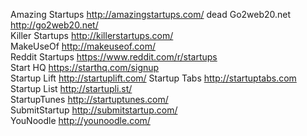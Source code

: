 Amazing Startups	http://amazingstartups.com/	dead
Go2web20.net	http://go2web20.net/	
Killer Startups	http://killerstartups.com/	
MakeUseOf	http://makeuseof.com/	
Reddit Startups	https://www.reddit.com/r/startups	
Start HQ	https://starthq.com/signup	
Startup Lift	http://startuplift.com/	
Startup Tabs	http://startuptabs.com	
Startup List	http://startupli.st/	
StartupTunes	http://startuptunes.com/	
SubmitStartup	http://submitstartup.com/	
YouNoodle	http://younoodle.com/	